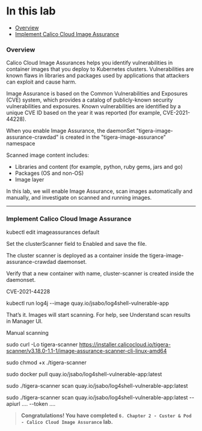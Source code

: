 # In this lab

* [Overview](https://github.com/tigera-cs/Kubernetes-and-Container-Security-Instructor-Led-Workshop/blob/main/6.%20Chapter%202%20-%20Cluster%20%26%20Pod%20-%20Image%20Assurance/image_assurance.md#overview)
* [Implement Calico Cloud Image Assurance](https://github.com/tigera-cs/Kubernetes-and-Container-Security-Instructor-Led-Workshop/blob/main/6.%20Chapter%202%20-%20Cluster%20%26%20Pod%20-%20Image%20Assurance/image_assurance.md#implement-calico-cloud-image-assurance)



### Overview

Calico Cloud Image Assurances helps you identify vulnerabilities in container images that you deploy to Kubernetes clusters. Vulnerabilities are known flaws in libraries and packages used by applications that attackers can exploit and cause harm.

Image Assurance is based on the Common Vulnerabilities and Exposures (CVE) system, which provides a catalog of publicly-known security vulnerabilities and exposures. Known vulnerabilities are identified by a unique CVE ID based on the year it was reported (for example, CVE-2021-44228).

When you enable Image Assurance, the daemonSet "tigera-image-assurance-crawdad" is created in the "tigera-image-assurance" namespace

Scanned image content includes:
- Libraries and content (for example, python, ruby gems, jars and go)
- Packages (OS and non-OS)
- Image layer

In this lab, we will enable Image Assurance, scan images automatically and manually, and investigate on scanned and running images.
______________________________________________________________________________________________________________________________________________________________________

### Implement Calico Cloud Image Assurance


kubectl edit imageassurances default

Set the clusterScanner field to Enabled and save the file.

The cluster scanner is deployed as a container inside the tigera-image-assurance-crawdad daemonset.

Verify that a new container with name, cluster-scanner is created inside the daemonset.

CVE-2021-44228

kubectl run log4j --image  quay.io/jsabo/log4shell-vulnerable-app

That’s it. Images will start scanning. For help, see Understand scan results in Manager UI.

Manual scanning

sudo curl -Lo tigera-scanner https://installer.calicocloud.io/tigera-scanner/v3.18.0-1.1-1/image-assurance-scanner-cli-linux-amd64

sudo chmod +x ./tigera-scanner

sudo docker pull quay.io/jsabo/log4shell-vulnerable-app:latest

sudo ./tigera-scanner scan quay.io/jsabo/log4shell-vulnerable-app:latest

sudo ./tigera-scanner scan quay.io/jsabo/log4shell-vulnerable-app:latest --apiurl .... --token ....

> **Congratulations! You have completed `6. Chapter 2 - Custer & Pod - Calico Cloud Image Assurance` lab.**